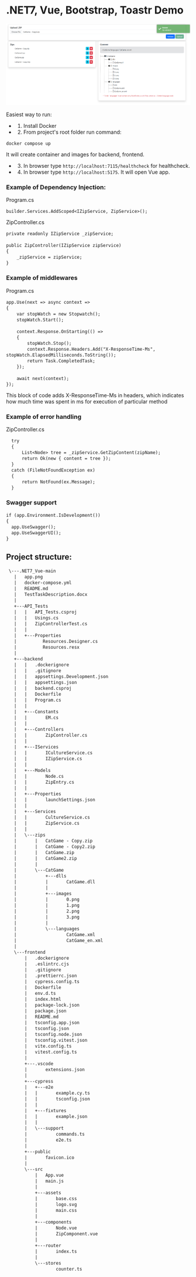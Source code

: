 # .NET7, Vue, Bootstrap, Toastr Demo

![app](app.png)

Easiest way to run:
 - 1. Install Docker
 - 2. From project's root folder run command:
 ```
 docker compose up
 ```
 It will create container and images for backend, frontend.
 - 3. In browser type ``` http://localhost:7115/healthcheck ``` for healthcheck.
 - 4. In browser type ``` http://localhost:5175 ```. It will open Vue app.

### Example of Dependency Injection:
Program.cs
``` 
builder.Services.AddScoped<IZipService, ZipService>();
```
ZipController.cs 
```
private readonly IZipService _zipService;

public ZipController(IZipService zipService)
{
    _zipService = zipService;
}
```
 
### Example of middlewares
Program.cs
```
app.Use(next => async context =>
{
    var stopWatch = new Stopwatch();
    stopWatch.Start();

    context.Response.OnStarting(() =>
    {
        stopWatch.Stop();
        context.Response.Headers.Add("X-ResponseTime-Ms", stopWatch.ElapsedMilliseconds.ToString());
        return Task.CompletedTask;
    });

    await next(context);
});
```
This block of code adds X-ResponseTime-Ms in headers, which indicates how much time was spent in ms for execution of particular method

### Example of error handling
ZipController.cs
```
  try
  {
      List<Node> tree = _zipService.GetZipContent(zipName);
      return Ok(new { content = tree });
  }
  catch (FileNotFoundException ex)
  {
      return NotFound(ex.Message);
  }
  ```
  
  ### Swagger support
  ```
  if (app.Environment.IsDevelopment())
  {
    app.UseSwagger();
    app.UseSwaggerUI();
  }
  ```
 
 ## Project structure:
 ```
  \---.NET7_Vue-main
    |   app.png
    |   docker-compose.yml
    |   README.md
    |   TestTaskDescription.docx
    |   
    +---API_Tests
    |   |   API_Tests.csproj
    |   |   Usings.cs
    |   |   ZipControllerTest.cs
    |   |                
    |   +---Properties
    |          Resources.Designer.cs
    |          Resources.resx
    |                         
    +---backend
    |   |   .dockerignore
    |   |   .gitignore
    |   |   appsettings.Development.json
    |   |   appsettings.json
    |   |   backend.csproj
    |   |   Dockerfile
    |   |   Program.cs
    |   |   
    |   +---Constants
    |   |       EM.cs
    |   |       
    |   +---Controllers
    |   |       ZipController.cs
    |   |       
    |   +---IServices
    |   |       ICultureService.cs
    |   |       IZipService.cs
    |   |       
    |   +---Models
    |   |       Node.cs
    |   |       ZipEntry.cs
    |   |       
    |   +---Properties
    |   |       launchSettings.json
    |   |       
    |   +---Services
    |   |       CultureService.cs
    |   |       ZipService.cs
    |   |       
    |   \---zips
    |       |   CatGame - Copy.zip
    |       |   CatGame - Copy2.zip
    |       |   CatGame.zip
    |       |   CatGame2.zip
    |       |   
    |       \---CatGame
    |           +---dlls
    |           |       CatGame.dll
    |           |       
    |           +---images
    |           |       0.png
    |           |       1.png
    |           |       2.png
    |           |       3.png
    |           |       
    |           \---languages
    |                   CatGame.xml
    |                   CatGame_en.xml
    |                   
    \---frontend
        |   .dockerignore
        |   .eslintrc.cjs
        |   .gitignore
        |   .prettierrc.json
        |   cypress.config.ts
        |   Dockerfile
        |   env.d.ts
        |   index.html
        |   package-lock.json
        |   package.json
        |   README.md
        |   tsconfig.app.json
        |   tsconfig.json
        |   tsconfig.node.json
        |   tsconfig.vitest.json
        |   vite.config.ts
        |   vitest.config.ts
        |   
        +---.vscode
        |       extensions.json
        |       
        +---cypress
        |   +---e2e
        |   |       example.cy.ts
        |   |       tsconfig.json
        |   |       
        |   +---fixtures
        |   |       example.json
        |   |       
        |   \---support
        |           commands.ts
        |           e2e.ts
        |           
        +---public
        |       favicon.ico
        |       
        \---src
            |   App.vue
            |   main.js
            |   
            +---assets
            |       base.css
            |       logo.svg
            |       main.css
            |       
            +---components
            |       Node.vue
            |       ZipComponent.vue
            |       
            +---router
            |       index.ts
            |       
            \---stores
                    counter.ts
                    
```
